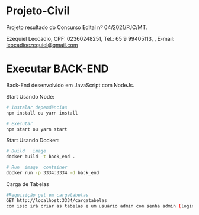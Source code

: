 # Projeto-Civil
Projeto resultado do Concurso Edital nº 04/2021/PJC/MT.

Ezequiel Leocadio, CPF: 02360248251, Tel.: 65 9 99405113, , E-mail: leocadioezequiel@gmail.com

# Executar BACK-END
Back-End desenvolvido em JavaScript com NodeJs.

Start Usando Node:

```bash
# Instalar dependências
npm install ou yarn install

# Executar
npm start ou yarn start
```

Start Usando Docker:

```bash
# Build   image
docker build -t back_end . 

# Run  image  container
docker run -p 3334:3334 -d back_end 
```
Carga de Tabelas
```bash
#Requisição get em cargatabelas
GET http://localhost:3334/cargatabelas
com isso irá criar as tabelas e um usuário admin com senha admin (login:admin, senha:admin)
``` 
